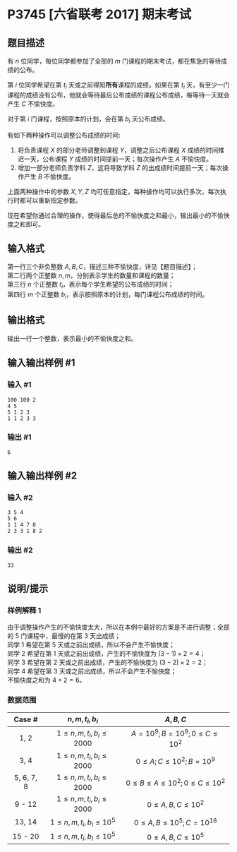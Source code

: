 # P3745 [六省联考 2017] 期末考试

## 题目描述

有 $n$ 位同学，每位同学都参加了全部的 $m$ 门课程的期末考试，都在焦急的等待成绩的公布。

第 $i$ 位同学希望在第 $t_i$ 天或之前得知**所有**课程的成绩。如果在第 $t_i$ 天，有至少一门课程的成绩没有公布，他就会等待最后公布成绩的课程公布成绩，每等待一天就会产生 $C$ 不愉快度。

对于第 $i$ 门课程，按照原本的计划，会在第 $b_i$ 天公布成绩。

有如下两种操作可以调整公布成绩的时间:
1. 将负责课程 $X$ 的部分老师调整到课程 $Y$，调整之后公布课程 $X$ 成绩的时间推迟一天，公布课程 $Y$ 成绩的时间提前一天；每次操作产生 $A$ 不愉快度。
2. 增加一部分老师负责学科 $Z$，这将导致学科 $Z$ 的出成绩时间提前一天；每次操作产生 $B$ 不愉快度。

上面两种操作中的参数 $X, Y, Z$ 均可任意指定，每种操作均可以执行多次，每次执行时都可以重新指定参数。

现在希望你通过合理的操作，使得最后总的不愉快度之和最小，输出最小的不愉快度之和即可。

## 输入格式

第一行三个非负整数 $A, B, C$，描述三种不愉快度，详见【题目描述】；  
第二行两个正整数 $n, m$，分别表示学生的数量和课程的数量；  
第三行 $n$ 个正整数 $t_i$，表示每个学生希望的公布成绩的时间；  
第四行 $m$ 个正整数 $b_i$，表示按照原本的计划，每门课程公布成绩的时间。

## 输出格式

输出一行一个整数，表示最小的不愉快度之和。

## 输入输出样例 #1

### 输入 #1

```
100 100 2
4 5
5 1 2 3
1 1 2 3 3
```

### 输出 #1

```
6
```

## 输入输出样例 #2

### 输入 #2

```
3 5 4
5 6
1 1 4 7 8
2 3 3 1 8 2
```

### 输出 #2

```
33
```

## 说明/提示

### 样例解释 1

由于调整操作产生的不愉快度太大，所以在本例中最好的方案是不进行调整；全部的 $5$ 门课程中，最慢的在第 $3$ 天出成绩；  
同学 $1$ 希望在第 $5$ 天或之前出成绩，所以不会产生不愉快度；  
同学 $2$ 希望在第 $1$ 天或之前出成绩，产生的不愉快度为 $(3 - 1) \times 2 = 4$；  
同学 $3$ 希望在第 $2$ 天或之前出成绩，产生的不愉快度为 $(3 - 2) \times 2 = 2$；  
同学 $4$ 希望在第 $3$ 天或之前出成绩，所以不会产生不愉快度；  
不愉快度之和为 $4 + 2 = 6$。

### 数据范围

|   Case #   |         $n, m, t_i, b_i$          |                    $A, B, C$                    |
| :--------: | :-------------------------------: | :---------------------------------------------: |
|    1, 2    | $1 \leq n, m, t_i, b_i \leq 2000$ |    $A = 10^9; B = 10^9; 0 \leq C \leq 10^2$     |
|    3, 4    | $1 \leq n, m, t_i, b_i \leq 2000$ |        $0 \leq A; C \leq 10^2; B = 10^9$        |
| 5, 6, 7, 8 | $1 \leq n, m, t_i, b_i \leq 2000$ | $0 \leq B \leq A \leq 10^2; 0 \leq C \leq 10^2$ |
|   9 - 12   | $1 \leq n, m, t_i, b_i \leq 2000$ |           $0 \leq A, B, C \leq 10^2$            |
|   13, 14   | $1 \leq n, m, t_i, b_i \leq 10^5$ |      $0 \leq A, B \leq 10^5; C = 10^{16}$       |
|  15 - 20   | $1 \leq n, m, t_i, b_i \leq 10^5$ |           $0 \leq A, B, C \leq 10^5$            |